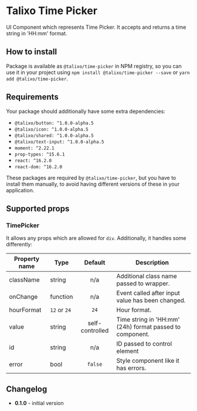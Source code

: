 # Talixo Time Picker

UI Component which represents Time Picker. It accepts and returns a time string in 'HH:mm' format.

## How to install

Package is available as `@talixo/time-picker` in NPM registry, so you can use it in your project
using `npm install @talixo/time-picker --save` or `yarn add @talixo/time-picker`.

## Requirements

Your package should additionally have some extra dependencies:

- `@talixo/button: ^1.0.0-alpha.5`
- `@talixo/icon: ^1.0.0-alpha.5`
- `@talixo/shared: ^1.0.0-alpha.5`
- `@talixo/text-input: ^1.0.0-alpha.5`
- `moment: ^2.22.1`
- `prop-types: ^15.6.1`
- `react: ^16.2.0`
- `react-dom: ^16.2.0`

These packages are required by `@talixo/time-picker`, but you have to install them manually,
to avoid having different versions of these in your application.

## Supported props

### TimePicker

It allows any props which are allowed for `div`. Additionally, it handles some differently:

Property name | Type         | Default         | Description
--------------|--------------|:---------------:|--------------------------------
className     | string       | n/a             | Additional class name passed to wrapper.
onChange      | function     | n/a             | Event called after input value has been changed.
hourFormat    | `12` or `24` | `24`            | Hour format.
value         | string       | self-controlled | Time string in 'HH:mm' (24h) format passed to component.
id            | string       | n/a             | ID passed to control element
error         | bool         | `false`         | Style component like it has errors.

## Changelog

- **0.1.0** - initial version
